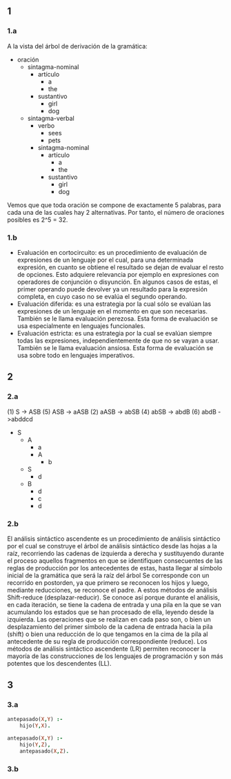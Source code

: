 ## 1
### 1.a
A la vista del árbol de derivación de la gramática:

- oración
	- sintagma-nominal
		- artículo
			- a
			- the
		- sustantivo
			- girl
			- dog
	- sintagma-verbal
		- verbo
			- sees
			- pets
		- sintagma-nominal
			- artículo
				- a
				- the
			- sustantivo
				- girl
				- dog

Vemos que que toda oración se compone de exactamente 5 palabras, para cada una de las cuales hay 2 alternativas.
Por tanto, el número de oraciones posibles es 2^5 = 32.

### 1.b
- Evaluación en cortocircuito: es un procedimiento de evaluación de expresiones de un lenguaje por el cual, para una determinada expresión, en cuanto se obtiene el resultado se dejan de evaluar el resto de opciones. Esto adquiere relevancia por ejemplo en expresiones con operadores de conjunción o disyunción. En algunos casos de estas, el primer operando puede devolver ya un resultado para la expresión completa, en cuyo caso no se evalúa el segundo operando.
- Evaluación diferida: es una estrategia por la cual sólo se evalúan las expresiones de un lenguaje en el momento en que son necesarias. También se le llama evaluación perezosa. Esta forma de evaluación se usa especialmente en lenguajes funcionales.
- Evaluación estricta: es una estrategia por la cual se evalúan siempre todas las expresiones, independientemente de que no se vayan a usar. También se le llama evaluación ansiosa. Esta forma de evaluación se usa sobre todo en lenguajes imperativos.

## 2
### 2.a
(1) S -> ASB
(5) ASB -> aASB
(2) aASB -> abSB
(4) abSB -> abdB
(6) abdB ->abddcd

- S 
	- A
		- a
		- A
			- b
	- S
		- d
	- B
		- d
		- c
		- d

### 2.b
El análisis sintáctico ascendente es un procedimiento de análisis sintáctico por el cual se construye el árbol de análisis sintáctico desde las hojas a la raíz, recorriendo las cadenas de izquierda a derecha y sustituyendo durante el proceso aquellos fragmentos en que se identifiquen consecuentes de las reglas de producción por los antecedentes de estas, hasta llegar al símbolo inicial de la gramática que será la raíz del árbol
Se corresponde con un recorrido en postorden, ya que primero se reconocen los hijos y luego, mediante reducciones, se reconoce el padre.
A estos métodos de análisis Shift-reduce (desplazar-reducir). Se conoce así porque durante el análisis, en cada iteración, se tiene la cadena de entrada y una pila en la que se van acumulando los estados que se han procesado de ella, leyendo desde la izquierda. Las operaciones que se realizan en cada paso son, o bien un desplazamiento del primer símbolo de la cadena de entrada hacia la pila (shift) o bien una reducción de lo que tengamos en la cima de la pila al antecedente de su regla de producción correspondiente (reduce).
Los métodos de análisis sintáctico ascendente (LR) permiten reconocer la mayoría de las construcciones de los lenguajes de programación y son más potentes que los descendentes (LL).

## 3
### 3.a
```Prolog
antepasado(X,Y) :-
	hijo(Y,X).
	
antepasado(X,Y) :-
	hijo(Y,Z),
	antepasado(X,Z).
```

### 3.b
